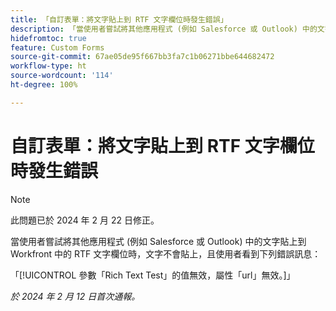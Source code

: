 ```yaml
---
title: 「自訂表單：將文字貼上到 RTF 文字欄位時發生錯誤」
description: 「當使用者嘗試將其他應用程式 (例如 Salesforce 或 Outlook) 中的文字貼上到 Workfront 中的 RTF 文字欄位時，文字不會貼上，且使用者看到錯誤訊息。」
hidefromtoc: true
feature: Custom Forms
source-git-commit: 67ae05de95f667bb3fa7c1b06271bbe644682472
workflow-type: ht
source-wordcount: '114'
ht-degree: 100%

---
```



# 自訂表單：將文字貼上到 RTF 文字欄位時發生錯誤

>[!NOTE]
>
>此問題已於 2024 年 2 月 22 日修正。

當使用者嘗試將其他應用程式 (例如 Salesforce 或 Outlook) 中的文字貼上到 Workfront 中的 RTF 文字欄位時，文字不會貼上，且使用者看到下列錯誤訊息：

「[!UICONTROL 參數「Rich Text Test」的值無效，屬性「url」無效。]」

_於 2024 年 2 月 12 日首次通報。_

